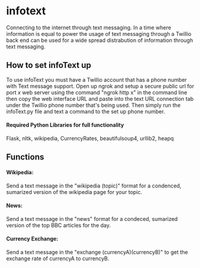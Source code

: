 # infotext
Connecting to the internet through text messaging.
In a time where information is equal to power the usage of text messaging through a Twillio back end can be used for a wide spread distrabution of information through text messaging.

## How to set infoText up
To use infoText you must have a Twillio account that has a phone number with Text message support. Open up ngrok and setup a secure public url for port *x* web server using the command "ngrok http x" in the command line then copy the web interface URL and paste into the text URL connection tab under the Twillio phone number that's being used. Then simply run the infoText.py file and text a command to the set up phone number.
#### Required Python Libraries for full functionality
Flask, nltk, wikipedia, CurrencyRates, beautifulsoup4, urllib2, heapq
## Functions
#### Wikipedia:
Send a text message in the "wikipedia (topic)" format for a condenced, sumarized version of the wikipedia page for your topic.
#### News:
Send a text message in the "news" format for a condeced, sumarized version of the top BBC articles for the day.
#### Currency Exchange:
Send a text message in the "exchange (currencyA)(currencyB)" to get the exchange rate of currencyA to currencyB.
